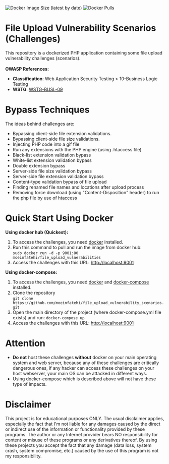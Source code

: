 ![Docker Image Size (latest by date)](https://img.shields.io/docker/image-size/moeinfatehi/file_upload_vulnerabilities)
![Docker Pulls](https://img.shields.io/docker/pulls/moeinfatehi/file_upload_vulnerabilities)
# File Upload Vulnerability Scenarios (Challenges)
This repository is a dockerized PHP application containing some file upload vulnerability challenges (scenarios).</br></br>
**OWASP References:**
* **Classification**: Web Application Security Testing > 10-Business Logic Testing
* **WSTG**: <a href="https://owasp.org/www-project-web-security-testing-guide/v42/4-Web_Application_Security_Testing/10-Business_Logic_Testing/09-Test_Upload_of_Malicious_Files">WSTG-BUSL-09</a></br>

# Bypass Techniques
The ideas behind challenges are:</br>
* Bypassing client-side file extension validations.
* Bypassing client-side file size validations.
* Injecting PHP code into a gif file
* Run any extensions with the PHP engine (using .htaccess file)
* Black-list extension validation bypass
* White-list extension validation bypass
* Double extension bypass
* Server-side file size validation bypass
* Server-side file extension validation bypass
* Content-type validation bypass of file upload
* Finding renamed file names and locations after upload process
* Removing force download (using "Content-Disposition" header) to run the php file by use of htaccess

# Quick Start Using Docker
**Using docker hub (Quickest):**
1. To access the challenges, you need <a href="https://docs.docker.com/install">docker</a> installed.</br>
2. Run this command to pull and run the image from docker hub:</br>`sudo docker run -d -p 9001:80 moeinfatehi/file_upload_vulnerabilities`
3. Access the challenges with this URL: <a href="http://localhost:9001">http://localhost:9001</a>


**Using docker-compose:**  
1. To access the challenges, you need <a href="https://docs.docker.com/install">docker</a> and <a href="https://docs.docker.com/compose/install/">docker-compose</a> installed.</br>
2. Clone the repository</br>`git clone https://github.com/moeinfatehi/file_upload_vulnerability_scenarios.git`
3. Open the main directory of the project (where docker-compose.yml file exists) and run: `docker-compose up`
4. Access the challenges with this URL: <a href="http://localhost:9001">http://localhost:9001</a>

# Attention
* **Do not** host these challenges **without** docker on your main operating system and web server, because any of these challenges are critically dangerous ones, if any hacker can access these challenges on your host webserver, your main OS can be attacked in different ways.</br>
* Using docker-compose which is described above will not have these type of impacts.
# Disclaimer
This project is for educational purposes ONLY. The usual disclaimer applies, especially the fact that I'm not liable for any damages caused by the direct or indirect use of the information or functionality provided by these programs. The author or any Internet provider bears NO responsibility for content or misuse of these programs or any derivatives thereof. By using these projects you accept the fact that any damage (data loss, system crash, system compromise, etc.) caused by the use of this program is not my responsibility.